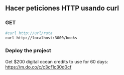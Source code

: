 



## Hacer peticiones HTTP usando curl

### GET

```bash
#curl http://url/ruta
curl http://localhost:3000/books

```


### Deploy the project 

Get $200 digital ocean credits to use for 60 days: https://m.do.co/c/c3cf1c30d0cf 